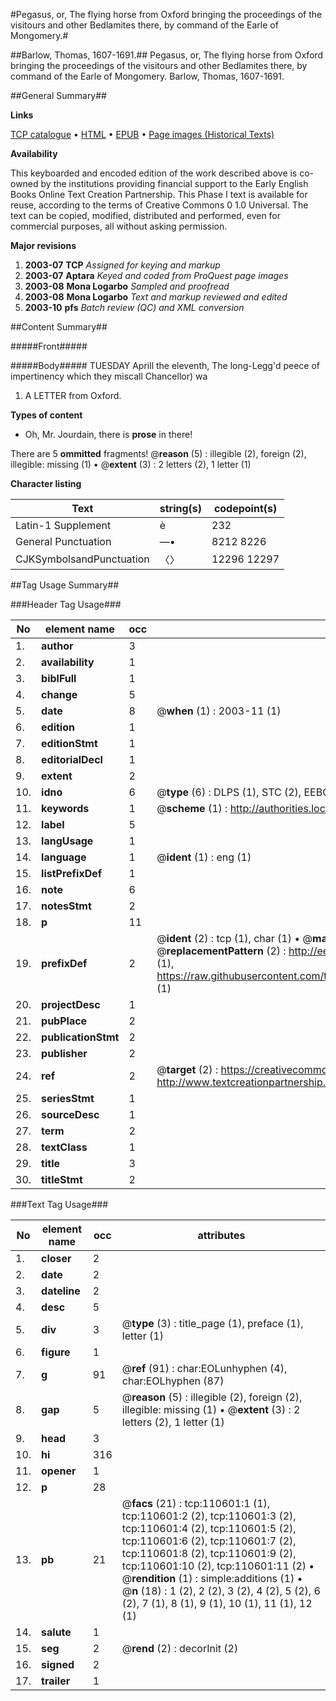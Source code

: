 #Pegasus, or, The flying horse from Oxford bringing the proceedings of the visitours and other Bedlamites there, by command of the Earle of Mongomery.#

##Barlow, Thomas, 1607-1691.##
Pegasus, or, The flying horse from Oxford bringing the proceedings of the visitours and other Bedlamites there, by command of the Earle of Mongomery.
Barlow, Thomas, 1607-1691.

##General Summary##

**Links**

[TCP catalogue](http://www.ota.ox.ac.uk/tcp/)  • 
[HTML](http://tei.it.ox.ac.uk/tcp/Texts-HTML/free/A30/A30982.html)  • 
[EPUB](http://tei.it.ox.ac.uk/tcp/Texts-EPUB/free/A30/A30982.epub) • 
[Page images (Historical Texts)](https://data.historicaltexts.jisc.ac.uk/view?pubId=eebo-31355687e&pageId=eebo-31355687e-110601-1)

**Availability**

This keyboarded and encoded edition of the
	       work described above is co-owned by the institutions
	       providing financial support to the Early English Books
	       Online Text Creation Partnership. This Phase I text is
	       available for reuse, according to the terms of Creative
	       Commons 0 1.0 Universal. The text can be copied,
	       modified, distributed and performed, even for
	       commercial purposes, all without asking permission.

**Major revisions**

1. __2003-07__ __TCP__ *Assigned for keying and markup*
1. __2003-07__ __Aptara__ *Keyed and coded from ProQuest page images*
1. __2003-08__ __Mona Logarbo__ *Sampled and proofread*
1. __2003-08__ __Mona Logarbo__ *Text and markup reviewed and edited*
1. __2003-10__ __pfs__ *Batch review (QC) and XML conversion*

##Content Summary##

#####Front#####

#####Body#####
TUESDAY Aprill the eleventh, The long-Legg'd
peece of impertinency which they
miscall Chancellor) wa
1. A LETTER from
Oxford.

**Types of content**

  * Oh, Mr. Jourdain, there is **prose** in there!

There are 5 **ommitted** fragments! 
 @__reason__ (5) : illegible (2), foreign (2), illegible: missing (1)  •  @__extent__ (3) : 2 letters (2), 1 letter (1)

**Character listing**


|Text|string(s)|codepoint(s)|
|---|---|---|
|Latin-1 Supplement|è|232|
|General Punctuation|—•|8212 8226|
|CJKSymbolsandPunctuation|〈〉|12296 12297|

##Tag Usage Summary##

###Header Tag Usage###

|No|element name|occ|attributes|
|---|---|---|---|
|1.|__author__|3||
|2.|__availability__|1||
|3.|__biblFull__|1||
|4.|__change__|5||
|5.|__date__|8| @__when__ (1) : 2003-11 (1)|
|6.|__edition__|1||
|7.|__editionStmt__|1||
|8.|__editorialDecl__|1||
|9.|__extent__|2||
|10.|__idno__|6| @__type__ (6) : DLPS (1), STC (2), EEBO-CITATION (1), OCLC (1), VID (1)|
|11.|__keywords__|1| @__scheme__ (1) : http://authorities.loc.gov/ (1)|
|12.|__label__|5||
|13.|__langUsage__|1||
|14.|__language__|1| @__ident__ (1) : eng (1)|
|15.|__listPrefixDef__|1||
|16.|__note__|6||
|17.|__notesStmt__|2||
|18.|__p__|11||
|19.|__prefixDef__|2| @__ident__ (2) : tcp (1), char (1)  •  @__matchPattern__ (2) : ([0-9\-]+):([0-9IVX]+) (1), (.+) (1)  •  @__replacementPattern__ (2) : http://eebo.chadwyck.com/downloadtiff?vid=$1&page=$2 (1), https://raw.githubusercontent.com/textcreationpartnership/Texts/master/tcpchars.xml#$1 (1)|
|20.|__projectDesc__|1||
|21.|__pubPlace__|2||
|22.|__publicationStmt__|2||
|23.|__publisher__|2||
|24.|__ref__|2| @__target__ (2) : https://creativecommons.org/publicdomain/zero/1.0/ (1), http://www.textcreationpartnership.org/docs/. (1)|
|25.|__seriesStmt__|1||
|26.|__sourceDesc__|1||
|27.|__term__|2||
|28.|__textClass__|1||
|29.|__title__|3||
|30.|__titleStmt__|2||


###Text Tag Usage###

|No|element name|occ|attributes|
|---|---|---|---|
|1.|__closer__|2||
|2.|__date__|2||
|3.|__dateline__|2||
|4.|__desc__|5||
|5.|__div__|3| @__type__ (3) : title_page (1), preface (1), letter (1)|
|6.|__figure__|1||
|7.|__g__|91| @__ref__ (91) : char:EOLunhyphen (4), char:EOLhyphen (87)|
|8.|__gap__|5| @__reason__ (5) : illegible (2), foreign (2), illegible: missing (1)  •  @__extent__ (3) : 2 letters (2), 1 letter (1)|
|9.|__head__|3||
|10.|__hi__|316||
|11.|__opener__|1||
|12.|__p__|28||
|13.|__pb__|21| @__facs__ (21) : tcp:110601:1 (1), tcp:110601:2 (2), tcp:110601:3 (2), tcp:110601:4 (2), tcp:110601:5 (2), tcp:110601:6 (2), tcp:110601:7 (2), tcp:110601:8 (2), tcp:110601:9 (2), tcp:110601:10 (2), tcp:110601:11 (2)  •  @__rendition__ (1) : simple:additions (1)  •  @__n__ (18) : 1 (2), 2 (2), 3 (2), 4 (2), 5 (2), 6 (2), 7 (1), 8 (1), 9 (1), 10 (1), 11 (1), 12 (1)|
|14.|__salute__|1||
|15.|__seg__|2| @__rend__ (2) : decorInit (2)|
|16.|__signed__|2||
|17.|__trailer__|1||
